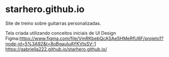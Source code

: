 # starhero.github.io
Site de treino sobre guitarras personalizadas. 


Tela criada utilizando conceitos iniciais de UI Design
Figma:https://www.figma.com/file/VmRKbebQcASAeSHMeRfU6F/projeto1?node-id=5%3A92&t=8oBgauIuAYKVtsSV-1
https://gabriella222.github.io/starhero.github.io/
